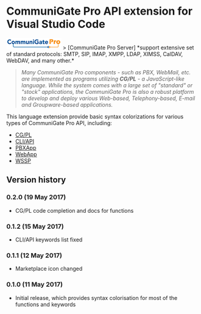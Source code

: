 # CommuniGate Pro API extension for Visual Studio Code
<img src="https://github.com/DigDes/vscode-cgpro/raw/master/images/communigate.gif" alt="CommuniGate Pro Logo"/>
> [CommuniGate Pro Server] *support extensive set of standard protocols: SMTP, SIP, IMAP, XMPP, LDAP, XIMSS, CalDAV, WebDAV, and many other.*

> *Many CommuniGate Pro components - such as PBX, WebMail, etc. are implemented as programs utilizing **CG/PL** - a JavaScript-like language. While the system comes with a large set of "standard" or "stock" applications, the CommuniGate Pro is also a robust platform to develop and deploy various Web-based, Telephony-based, E-mail and Groupware-based applications.*

This language extension provide basic syntax colorizations for various types of CommuniGate Pro API, including:
* [CG/PL]
* [CLI/API]
* [PBXApp]
* [WebApp]
* [WSSP]

## Version history
### 0.2.0 (19 May 2017)
* CG/PL code completion and docs for functions

### 0.1.2 (15 May 2017)
* CLI/API keywords list fixed

### 0.1.1 (12 May 2017)
* Marketplace icon changed

### 0.1.0 (11 May 2017)
* Initial release, which provides syntax colorisation for most of the functions and keywords

[CommuniGate Pro Server]:http://www.communigate.com
[CLI/API]:http://www.communigate.com/WebGuide/CLI.html
[CG/PL]:http://www.communigate.com/WebGuide/CGPL.html
[PBXApp]:http://www.communigate.com/WebGuide/PBXApp.html
[WebApp]:http://www.communigate.com/WebGuide/WebApp.html
[WSSP]:http://www.communigate.com/WebGuide/WSSP.html